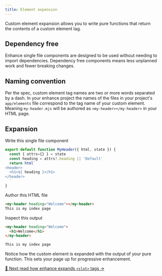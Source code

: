```yaml
---
title: Element expansion
---
```


Custom element expansion allows you to write pure functions that return the contents of a custom element tag.

## Dependency free
Enhance single file components are designed to be used without needing to import dependencies. Dependency free components means less unplanned work and fewer breaking changes.

## Naming convention
Per the spec, custom element tag names are two or more words separated by a dash.
In your enhance project the names of the files in your project's `app/elements` file correspond to the tag name of your custom element. Meaning `my-header.mjs` will be authored as `<my-header></my-header>` in your HTML page.

## Expansion
Write this single file component
```javascript
export default function MyHeader({ html, state }) {
  const { attrs={} } = state
  const heading = attrs?.heading || 'Default'
  return html`
<header>
  <h1>${ heading }</h1>
</header>
  `
}
```

Author this HTML file
```html
<my-header heading="Welcome"></my-header>
This is my index page
```

Inspect this output
```html
<my-header heading="Welcome">
  <h1>Welcome</h1>
</my-header>

This is my index page
```

Notice how the custom element is expanded with the output of your pure function. This sets your page up for progressive enhancement.

[🎰 Next read how enhance expands `<slot>` tags →](/docs/learn/concepts/rendering/slots)
